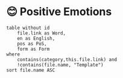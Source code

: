 # 😊 Positive Emotions

```dataview
table without id
	file.link as Word,
	en as English,
	pos as PoS,
	form as Form
where
	contains(category,this.file.link) and
	!contains(file.name, "Template")
sort file.name ASC
```

